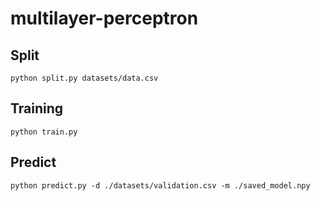 # multilayer-perceptron

## Split
`python split.py datasets/data.csv`

## Training
`python train.py`

## Predict
`python predict.py -d ./datasets/validation.csv -m ./saved_model.npy`